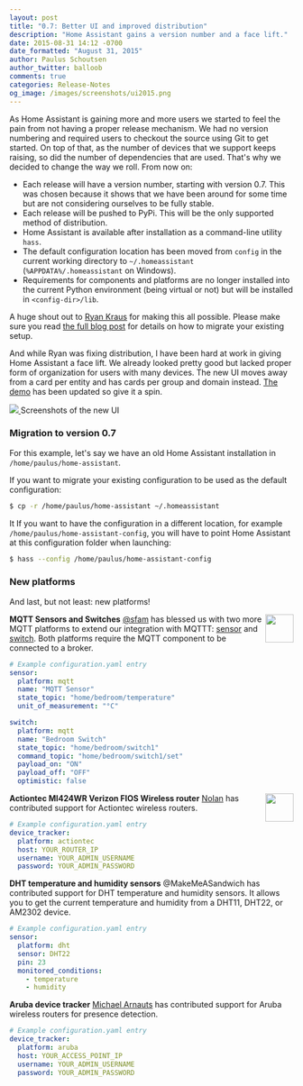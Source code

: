 ```yaml
---
layout: post
title: "0.7: Better UI and improved distribution"
description: "Home Assistant gains a version number and a face lift."
date: 2015-08-31 14:12 -0700
date_formatted: "August 31, 2015"
author: Paulus Schoutsen
author_twitter: balloob
comments: true
categories: Release-Notes
og_image: /images/screenshots/ui2015.png
---
```


As Home Assistant is gaining more and more users we started to feel the pain from not having a proper release mechanism. We had no version numbering and required users to checkout the source using Git to get started. On top of that, as the number of devices that we support keeps raising, so did the number of dependencies that are used. That's why we decided to change the way we roll. From now on:

 - Each release will have a version number, starting with version 0.7. This was chosen because it shows that we have been around for some time but are not considering ourselves to be fully stable.
 - Each release will be pushed to PyPi. This will be the only supported method of distribution.
 - Home Assistant is available after installation as a command-line utility `hass`.
 - The default configuration location has been moved from `config` in the current working directory to `~/.homeassistant` (`%APPDATA%/.homeassistant` on Windows).
 - Requirements for components and platforms are no longer installed into the current Python environment (being virtual or not) but will be installed in `<config-dir>/lib`.

A huge shout out to [Ryan Kraus](https://github.com/rmkraus) for making this all possible. Please make sure you read [the full blog post][self] for details on how to migrate your existing setup.

[self]: /blog/2015/08/31/version-7-revamped-ui-and-improved-distribution/#read-more

And while Ryan was fixing distribution, I have been hard at work in giving Home Assistant a face lift. We already looked pretty good but lacked proper form of organization for users with many devices. The new UI moves away from a card per entity and has cards per group and domain instead. [The demo](/demo/) has been updated so give it a spin.

<p class='img'>
  <a href='/demo/'>
    <img src='/images/screenshots/ui2015.png' />
  </a>
  Screenshots of the new UI
</p>

<!--more-->

### Migration to version 0.7

For this example, let's say we have an old Home Assistant installation in `/home/paulus/home-assistant`.

If you want to migrate your existing configuration to be used as the default configuration:

```bash
$ cp -r /home/paulus/home-assistant ~/.homeassistant
```

It If you want to have the configuration in a different location, for example `/home/paulus/home-assistant-config`, you will have to point Home Assistant at this configuration folder when launching:

```bash
$ hass --config /home/paulus/home-assistant-config
```

### New platforms

And last, but not least: new platforms!

__MQTT Sensors and Switches__
<img src='/images/supported_brands/mqtt.png' style='border:none; box-shadow: none; float: right;' height='50' /> [@sfam](https://github.com/sfam) has blessed us with two more MQTT platforms to extend our integration with MQTTT: [sensor][mqtt-sensor] and [switch][mqtt-switch]. Both platforms require the MQTT component to be connected to a broker.

[mqtt-sensor]: /components/sensor.mqtt/
[mqtt-switch]: /components/switch.mqtt/

```yaml
# Example configuration.yaml entry
sensor:
  platform: mqtt
  name: "MQTT Sensor"
  state_topic: "home/bedroom/temperature"
  unit_of_measurement: "°C"

switch:
  platform: mqtt
  name: "Bedroom Switch"
  state_topic: "home/bedroom/switch1"
  command_topic: "home/bedroom/switch1/set"
  payload_on: "ON"
  payload_off: "OFF"
  optimistic: false
```

__Actiontec MI424WR Verizon FIOS Wireless router__
<img src='/images/supported_brands/actiontec.png' style='border:none; box-shadow: none; float: right;' height='50' /> [Nolan](https://github.com/nkgilley) has contributed support for Actiontec wireless routers.

```yaml
# Example configuration.yaml entry
device_tracker:
  platform: actiontec
  host: YOUR_ROUTER_IP
  username: YOUR_ADMIN_USERNAME
  password: YOUR_ADMIN_PASSWORD
```

__DHT temperature and humidity sensors__
@MakeMeASandwich has contributed support for DHT temperature and humidity sensors. It allows you to get the current temperature and humidity from a DHT11, DHT22, or AM2302 device.

```yaml
# Example configuration.yaml entry
sensor:
  platform: dht
  sensor: DHT22
  pin: 23
  monitored_conditions:
    - temperature
    - humidity
```

__Aruba device tracker__
[Michael Arnauts](https://github.com/michaelarnauts) has contributed support for Aruba wireless routers for presence detection.

```yaml
# Example configuration.yaml entry
device_tracker:
  platform: aruba
  host: YOUR_ACCESS_POINT_IP
  username: YOUR_ADMIN_USERNAME
  password: YOUR_ADMIN_PASSWORD
```
